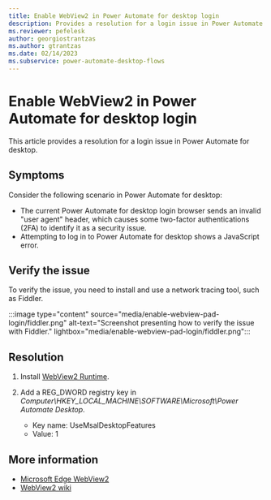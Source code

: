 ```yaml
---
title: Enable WebView2 in Power Automate for desktop login
description: Provides a resolution for a login issue in Power Automate for desktop.
ms.reviewer: pefelesk
author: georgiostrantzas
ms.author: gtrantzas
ms.date: 02/14/2023
ms.subservice: power-automate-desktop-flows
---
```


# Enable WebView2 in Power Automate for desktop login

This article provides a resolution for a login issue in Power Automate for desktop.

## Symptoms

Consider the following scenario in Power Automate for desktop:

- The current Power Automate for desktop login browser sends an invalid "user agent" header, which causes some two-factor authentications (2FA) to identify it as a security issue.
- Attempting to log in to Power Automate for desktop shows a JavaScript error.

## Verify the issue

To verify the issue, you need to install and use a network tracing tool, such as Fiddler.

:::image type="content" source="media/enable-webview-pad-login/fiddler.png" alt-text="Screenshot presenting how to verify the issue with Fiddler." lightbox="media/enable-webview-pad-login/fiddler.png":::

## Resolution

1. Install [WebView2 Runtime](https://go.microsoft.com/fwlink/p/?LinkId=2124703).

1. Add a REG_DWORD registry key in _Computer\HKEY_LOCAL_MACHINE\SOFTWARE\Microsoft\Power Automate Desktop_.

    - Key name: UseMsalDesktopFeatures
    - Value: 1

## More information

- [Microsoft Edge WebView2](https://developer.microsoft.com/microsoft-edge/webview2/)
- [WebView2 wiki](https://github.com/AzureAD/microsoft-authentication-library-for-dotnet/wiki/WebView2)
